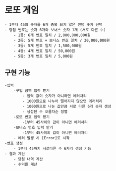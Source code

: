 로또 게임
=

    - 1부터 45의 숫자를 6개 중복 되지 않은 랜덤 숫자 선택
    - 당첨 번호는 숫자 6개와 보너스 숫자 1개 (서로 다른 수)
        - 1등: 6개 번호 일치 / 2,000,000,000원
        - 2등: 5개 번호 + 보너스 번호 일치 / 30,000,000원
        - 3등: 5개 번호 일치 / 1,500,000원
        - 4등: 4개 번호 일치 / 50,000원
        - 5등: 3개 번호 일치 / 5,000원

구현 기능
-
    -입력
        -구입 금액 입력 받기
            - 입력 값이 숫자가 아니라면 에러처리
            - 1000원으로 나누어 떨어지지 않으면 에러처리
            - 1000원으로 나눈 값만큼 서로 다른 6개 숫자 생성
            - 생성된 수 오름차순 정렬
        -로또 번호 입력 받기
            -1부터 45사이의 값이 아니면 에러처리
        -보너스 번호 입력 받기
            -1부터 45사이의 값이 아니면 에러처리
        - 에러 발생 시 [Error]로 시작
    -번호 생성
        - 1부터 45까지 서로다른 수 6자리 생성 기능
    - 결과 계산
        - 당첨 내역 계산
        - 수익률 계산
    


    